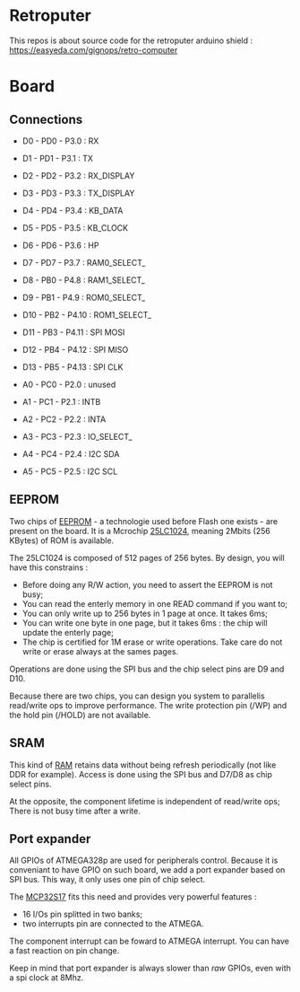 # Retroputer

This repos is about source code for the retroputer arduino shield : https://easyeda.com/gignops/retro-computer

# Board

## Connections

* D0  - PD0 - P3.0  : RX
* D1  - PD1 - P3.1  : TX
* D2  - PD2 - P3.2  : RX_DISPLAY
* D3  - PD3 - P3.3  : TX_DISPLAY
* D4  - PD4 - P3.4  : KB_DATA
* D5  - PD5 - P3.5  : KB_CLOCK
* D6  - PD6 - P3.6  : HP
* D7  - PD7 - P3.7  : RAM0_SELECT_
* D8  - PB0 - P4.8  : RAM1_SELECT_
* D9  - PB1 - P4.9  : ROM0_SELECT_
* D10 - PB2 - P4.10 : ROM1_SELECT_
* D11 - PB3 - P4.11 : SPI MOSI
* D12 - PB4 - P4.12 : SPI MISO
* D13 - PB5 - P4.13 : SPI CLK

* A0  - PC0 - P2.0  : unused
* A1  - PC1 - P2.1  : INTB
* A2  - PC2 - P2.2  : INTA
* A3  - PC3 - P2.3  : IO_SELECT_
* A4  - PC4 - P2.4  : I2C SDA
* A5  - PC5 - P2.5  : I2C SCL

## EEPROM

Two chips of [EEPROM](https://en.wikipedia.org/wiki/EEPROM) - a technologie
used before Flash one exists - are present on the board. It is a Mcrochip 
[25LC1024](http://ww1.microchip.com/downloads/en/DeviceDoc/22064B.pdf), meaning
2Mbits (256 KBytes) of ROM is available. 

The 25LC1024 is composed of 512 pages of 256 bytes. By design, you will
have this constrains :

- Before doing any R/W action, you need to assert the EEPROM is not busy;
- You can read the enterly memory in one READ command if you want to;
- You can only write up to 256 bytes in 1 page at once. It takes 6ms;
- You can write one byte in one page, but it takes 6ms : the chip will update the enterly page;
- The chip is certified for 1M erase or write operations. Take care do not write or erase
  always at the sames pages.

Operations are done using the SPI bus and the chip select pins are D9 and D10.

Because there are two chips, you can design you system to parallelis read/write ops 
to improve performance. The write protection pin (/WP) and the hold pin (/HOLD) are 
not available.

##  SRAM

This kind of [RAM](https://en.wikipedia.org/wiki/Static_random-access_memory) retains 
data without being refresh periodically (not like DDR for example). Access is done using
the SPI bus and D7/D8 as chip select pins.

At the opposite, the component lifetime is independent of read/write ops; There is
not busy time after a write.

## Port expander

All GPIOs of ATMEGA328p are used for peripherals control. Because it is conveniant 
to have GPIO on such board, we add a port expander based on SPI bus. This way, it only
uses one pin of chip select. 

The [MCP32S17](http://ww1.microchip.com/downloads/en/devicedoc/20001952c.pdf) fits 
this need and provides very powerful features :

- 16 I/Os pin splitted in two banks;
- two interrupts pin are connected to the ATMEGA.

The component interrupt can be foward to ATMEGA interrupt. You can have a fast reaction
on pin change. 

Keep in mind that port expander is always slower than *raw* GPIOs, even with a 
spi clock at 8Mhz.
